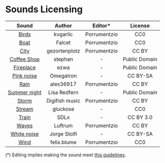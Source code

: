 [//]: # (This file comes from the original blanket repo on GitHub)
[//]: # (https://github.com/rafaelmardojai/blanket/blob/master/SOUNDS_LICENSING.md)
# Sounds Licensing

| Sound | Author | Editor* | License
| :-:  | :-: | :-: | :-:
| [Birds](https://freesound.org/people/kvgarlic/sounds/156826/) | kvgarlic | Porrumentzio | CC0
| [Boat](https://freesound.org/people/Falcet/sounds/439365/) | Falcet | Porrumentzio | CC0
| [City](https://freesound.org/people/gezortenplotz/sounds/44796/) | gezortenplotz | Porrumentzio | CC BY
| [Coffee Shop](https://soundbible.com/1664-Restaurant-Ambiance.html) | stephan | - | Public Domain
| [Fireplace](https://soundbible.com/1543-Fireplace.html) | ezwa | - | Public Domain
| [Pink noise](https://es.wikipedia.org/wiki/Archivo:Pink_noise.ogg) | Omegatron | - | CC BY-SA
| [Rain](https://freesound.org/people/alex36917/sounds/524605/) | alex36917 | Porrumentzio | CC BY
| [Summer night](https://soundbible.com/2083-Crickets-Chirping-At-Night.html) | Lisa Redfern | - | Public Domain | 
| [Storm](https://freesound.org/people/digifishmusic/sounds/41739/) | Digifish music | Porrumentzio | CC BY
| [Stream](https://freesound.org/people/gluckose/sounds/333987/) | gluckose | - | CC0
| [Train](https://freesound.org/people/SDLx/sounds/259988/) | SDLx | - | CC BY 3.0
| [Waves](https://freesound.org/people/Luftrum/sounds/48412/) | Luftrum | Porrumentzio | CC BY
| [White noise](https://commons.wikimedia.org/w/index.php?title=File%3AWhite-noise-sound-20sec-mono-44100Hz.ogg) | Jorge Stolfi | - | CC BY-SA |
| [Wind](https://freesound.org/people/felix.blume/sounds/217506/) | felix.blume | Porrumentzio | CC0

(*) Editing implies making the sound meet [this guidelines](https://github.com/rafaelmardojai/blanket/blob/master/CONTRIBUTING.md#sounds).
